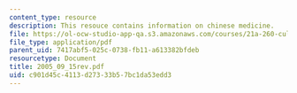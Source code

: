 ```yaml
---
content_type: resource
description: This resouce contains information on chinese medicine.
file: https://ol-ocw-studio-app-qa.s3.amazonaws.com/courses/21a-260-culture-embodiment-and-the-senses-fall-2005/c901d45c4113d27333b57bc1da53edd3_2005_09_15rev.pdf
file_type: application/pdf
parent_uid: 7417abf5-025c-0738-fb11-a613382bfdeb
resourcetype: Document
title: 2005_09_15rev.pdf
uid: c901d45c-4113-d273-33b5-7bc1da53edd3
---
```

